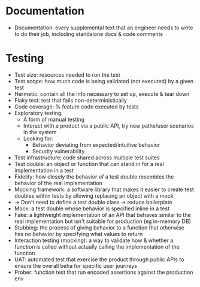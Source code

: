 
# Documentation
- Documentation: every supplemental text that an engineer needs to write to do their job, including standalone docs & code comments

# Testing
- Test size: resources needed to run the test
- Test scope: how much code is being validated (not executed) by a given test
- Hermetic: contain all the info necessary to set up, execute & tear down
- Flaky test: test that fails non-deterministically
- Code coverage: % feature code executed by tests
- Exploratory testing:
  - A form of manual testing
  - Interact with a product via a public API, try new paths/user scenarios in the system
  - Looking for:
    - Behavior deviating from expected/intuitive behavior
    - Security vulnerability
- Test infrastructure: code shared across multiple test suites
- Test double: an object or function that can stand in for a real implementation in a test
- Fidelity: how closely the behavior of a test double resembles the behavior of the real implementation
- Mocking framework: a software library that makes it easier to create test doubles within tests by allowing replacing an object with a mock
- -> Don't need to define a test double class -> reduce boilerplate 
- Mock: a test double whose behavior is specified inline in a test
- Fake: a lightweight implementation of an API that behaves similar to the real implementation but isn't suitable for production (eg in-memory DB)
- Stubbing: the process of giving behavior to a function that otherwise has no behavior by specifying what values to return
- Interaction testing (mocking): a way to validate how & whether a function is called without actually calling the implementation of the function
- UAT: automated test that exercise the product through public APIs to ensure the overall beha for specific user journeys
- Prober: function test that run encoded assertions against the production env